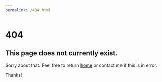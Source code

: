 ```yaml
---
permalink: /404.html
---
```


# 404

## This page does not currently exist.

Sorry about that. Feel free to return [home](https://wilsonharper.net) or contact me if this is in error.

Thanks!
